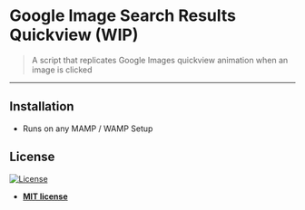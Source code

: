 # Google Image Search Results Quickview (WIP)

> A script that replicates Google Images quickview animation when an image is clicked 

---

## Installation

- Runs on any MAMP / WAMP Setup



## License

[![License](http://img.shields.io/:license-mit-blue.svg?style=flat-square)](http://badges.mit-license.org)

- **[MIT license](http://opensource.org/licenses/mit-license.php)**

